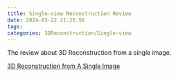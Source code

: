 ```yaml
---
title: Single-view Reconstruction Review
date: 2024-03-22 21:25:56
tags: 
categories: 3DReconstruction/Single-view
---
```


The review about 3D Reconstruction from a single image.

<!-- more -->


[3D Reconstruction from A Single Image](https://ieeexplore.ieee.org/stamp/stamp.jsp?tp=&arnumber=9095839)

